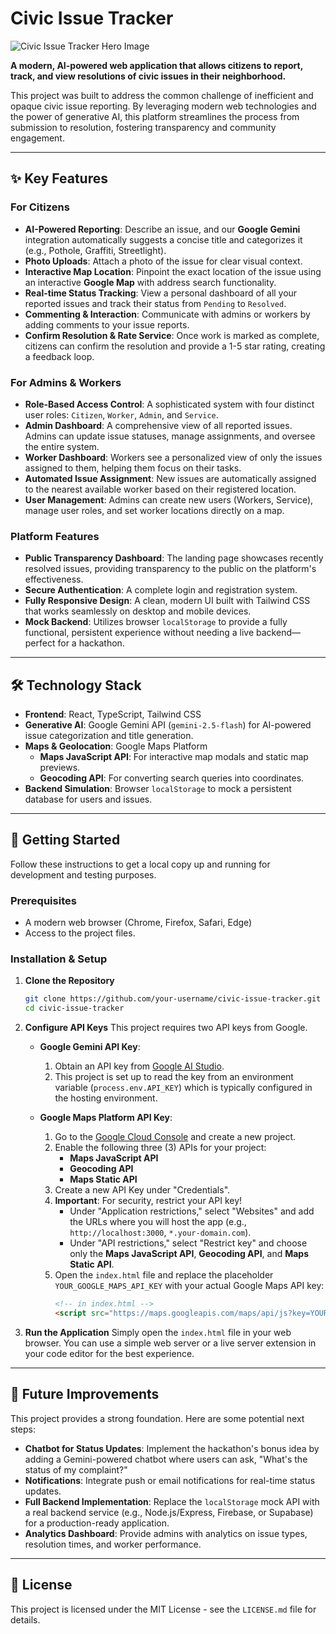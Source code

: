 # Civic Issue Tracker

![Civic Issue Tracker Hero Image](https://placehold.co/1200x630/6366f1/ffffff/png?text=Civic%20Issue%20Tracker)

**A modern, AI-powered web application that allows citizens to report, track, and view resolutions of civic issues in their neighborhood.**

This project was built to address the common challenge of inefficient and opaque civic issue reporting. By leveraging modern web technologies and the power of generative AI, this platform streamlines the process from submission to resolution, fostering transparency and community engagement.

---

## ✨ Key Features

### For Citizens
*   **AI-Powered Reporting**: Describe an issue, and our **Google Gemini** integration automatically suggests a concise title and categorizes it (e.g., Pothole, Graffiti, Streetlight).
*   **Photo Uploads**: Attach a photo of the issue for clear visual context.
*   **Interactive Map Location**: Pinpoint the exact location of the issue using an interactive **Google Map** with address search functionality.
*   **Real-time Status Tracking**: View a personal dashboard of all your reported issues and track their status from `Pending` to `Resolved`.
*   **Commenting & Interaction**: Communicate with admins or workers by adding comments to your issue reports.
*   **Confirm Resolution & Rate Service**: Once work is marked as complete, citizens can confirm the resolution and provide a 1-5 star rating, creating a feedback loop.

### For Admins & Workers
*   **Role-Based Access Control**: A sophisticated system with four distinct user roles: `Citizen`, `Worker`, `Admin`, and `Service`.
*   **Admin Dashboard**: A comprehensive view of all reported issues. Admins can update issue statuses, manage assignments, and oversee the entire system.
*   **Worker Dashboard**: Workers see a personalized view of only the issues assigned to them, helping them focus on their tasks.
*   **Automated Issue Assignment**: New issues are automatically assigned to the nearest available worker based on their registered location.
*   **User Management**: Admins can create new users (Workers, Service), manage user roles, and set worker locations directly on a map.

### Platform Features
*   **Public Transparency Dashboard**: The landing page showcases recently resolved issues, providing transparency to the public on the platform's effectiveness.
*   **Secure Authentication**: A complete login and registration system.
*   **Fully Responsive Design**: A clean, modern UI built with Tailwind CSS that works seamlessly on desktop and mobile devices.
*   **Mock Backend**: Utilizes browser `localStorage` to provide a fully functional, persistent experience without needing a live backend—perfect for a hackathon.

---

## 🛠️ Technology Stack

*   **Frontend**: React, TypeScript, Tailwind CSS
*   **Generative AI**: Google Gemini API (`gemini-2.5-flash`) for AI-powered issue categorization and title generation.
*   **Maps & Geolocation**: Google Maps Platform
    *   **Maps JavaScript API**: For interactive map modals and static map previews.
    *   **Geocoding API**: For converting search queries into coordinates.
*   **Backend Simulation**: Browser `localStorage` to mock a persistent database for users and issues.

---

## 🚀 Getting Started

Follow these instructions to get a local copy up and running for development and testing purposes.

### Prerequisites

*   A modern web browser (Chrome, Firefox, Safari, Edge)
*   Access to the project files.

### Installation & Setup

1.  **Clone the Repository**
    ```sh
    git clone https://github.com/your-username/civic-issue-tracker.git
    cd civic-issue-tracker
    ```

2.  **Configure API Keys**
    This project requires two API keys from Google.

    *   **Google Gemini API Key**:
        1.  Obtain an API key from [Google AI Studio](https://aistudio.google.com/app/apikey).
        2.  This project is set up to read the key from an environment variable (`process.env.API_KEY`) which is typically configured in the hosting environment.

    *   **Google Maps Platform API Key**:
        1.  Go to the [Google Cloud Console](https://console.cloud.google.com/) and create a new project.
        2.  Enable the following three (3) APIs for your project:
            *   **Maps JavaScript API**
            *   **Geocoding API**
            *   **Maps Static API**
        3.  Create a new API Key under "Credentials".
        4.  **Important**: For security, restrict your API key!
            *   Under "Application restrictions," select "Websites" and add the URLs where you will host the app (e.g., `http://localhost:3000`, `*.your-domain.com`).
            *   Under "API restrictions," select "Restrict key" and choose only the **Maps JavaScript API**, **Geocoding API**, and **Maps Static API**.
        5.  Open the `index.html` file and replace the placeholder `YOUR_GOOGLE_MAPS_API_KEY` with your actual Google Maps API key:
            ```html
            <!-- in index.html -->
            <script src="https://maps.googleapis.com/maps/api/js?key=YOUR_GOOGLE_MAPS_API_KEY&libraries=marker"></script>
            ```

3.  **Run the Application**
    Simply open the `index.html` file in your web browser. You can use a simple web server or a live server extension in your code editor for the best experience.

---

## 🔮 Future Improvements

This project provides a strong foundation. Here are some potential next steps:

*   **Chatbot for Status Updates**: Implement the hackathon's bonus idea by adding a Gemini-powered chatbot where users can ask, "What's the status of my complaint?"
*   **Notifications**: Integrate push or email notifications for real-time status updates.
*   **Full Backend Implementation**: Replace the `localStorage` mock API with a real backend service (e.g., Node.js/Express, Firebase, or Supabase) for a production-ready application.
*   **Analytics Dashboard**: Provide admins with analytics on issue types, resolution times, and worker performance.

---

## 📄 License

This project is licensed under the MIT License - see the `LICENSE.md` file for details.
